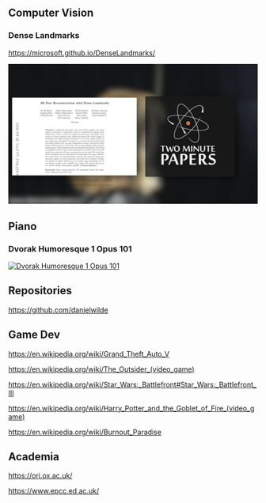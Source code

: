## Computer Vision

### Dense Landmarks

<https://microsoft.github.io/DenseLandmarks/>

[![Two Minute Papers Dense Landmarks](TwoMinutePapersLink1280.png)](https://www.youtube.com/watch?v=6-FESfXHF5s)


## Piano

### Dvorak Humoresque 1 Opus 101

[![Dvorak Humoresque 1 Opus 101](https://img.youtube.com/vi/sUQS_Ln-j0o/maxresdefault.jpg)](https://www.youtube.com/watch?v=sUQS_Ln-j0o)


## Repositories

<https://github.com/danielwilde>


## Game Dev

<https://en.wikipedia.org/wiki/Grand_Theft_Auto_V>

<https://en.wikipedia.org/wiki/The_Outsider_(video_game)>

<https://en.wikipedia.org/wiki/Star_Wars:_Battlefront#Star_Wars:_Battlefront_III>

<https://en.wikipedia.org/wiki/Harry_Potter_and_the_Goblet_of_Fire_(video_game)>

<https://en.wikipedia.org/wiki/Burnout_Paradise>

## Academia

<https://ori.ox.ac.uk/>

<https://www.epcc.ed.ac.uk/>

